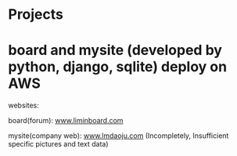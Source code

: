 # Projects

# board and mysite (developed by python, django, sqlite) deploy on AWS

websites:

  board(forum): www.liminboard.com
  
  mysite(company web): www.lmdaoju.com  (Incompletely, Insufficient specific pictures and text data)

